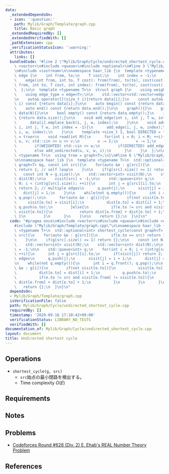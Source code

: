 ```yaml
---
data:
  _extendedDependsOn:
  - icon: ':question:'
    path: Mylib/Graph/Template/graph.cpp
    title: Basic graph
  _extendedRequiredBy: []
  _extendedVerifiedWith: []
  _pathExtension: cpp
  _verificationStatusIcon: ':warning:'
  attributes:
    links: []
  bundledCode: "#line 2 \"Mylib/Graph/Cycle/undirected_shortest_cycle.cpp\"\n#include\
    \ <vector>\n#include <queue>\n#include <optional>\n#line 3 \"Mylib/Graph/Template/graph.cpp\"\
    \n#include <iostream>\n\nnamespace haar_lib {\n  template <typename T>\n  struct\
    \ edge {\n    int from, to;\n    T cost;\n    int index = -1;\n    edge(){}\n\
    \    edge(int from, int to, T cost): from(from), to(to), cost(cost){}\n    edge(int\
    \ from, int to, T cost, int index): from(from), to(to), cost(cost), index(index){}\n\
    \  };\n\n  template <typename T>\n  struct graph {\n    using weight_type = T;\n\
    \    using edge_type = edge<T>;\n\n    std::vector<std::vector<edge<T>>> data;\n\
    \n    auto& operator[](size_t i){return data[i];}\n    const auto& operator[](size_t\
    \ i) const {return data[i];}\n\n    auto begin() const {return data.begin();}\n\
    \    auto end() const {return data.end();}\n\n    graph(){}\n    graph(int N):\
    \ data(N){}\n\n    bool empty() const {return data.empty();}\n    int size() const\
    \ {return data.size();}\n\n    void add_edge(int i, int j, T w, int index = -1){\n\
    \      data[i].emplace_back(i, j, w, index);\n    }\n\n    void add_undirected(int\
    \ i, int j, T w, int index = -1){\n      add_edge(i, j, w, index);\n      add_edge(j,\
    \ i, w, index);\n    }\n\n    template <size_t I, bool DIRECTED = true, bool WEIGHTED\
    \ = true>\n    void read(int M){\n      for(int i = 0; i < M; ++i){\n        int\
    \ u, v; std::cin >> u >> v;\n        u -= I;\n        v -= I;\n        T w = 1;\n\
    \        if(WEIGHTED) std::cin >> w;\n        if(DIRECTED) add_edge(u, v, w, i);\n\
    \        else add_undirected(u, v, w, i);\n      }\n    }\n  };\n\n  template\
    \ <typename T>\n  using tree = graph<T>;\n}\n#line 6 \"Mylib/Graph/Cycle/undirected_shortest_cycle.cpp\"\
    \n\nnamespace haar_lib {\n  template <typename T>\n  std::optional<int> shortest_cycle(const\
    \ graph<T> &g, const int src){\n    for(auto &e : g[src]){\n      if(e.to == src)\
    \ return 1; // self loop\n    }\n\n    if(g[src].size() <= 1) return {};\n\n \
    \   const int N = g.size();\n    std::vector<int> visit(N);\n    std::vector<int>\
    \ dist(N);\n\n    visit[src] = -1;\n\n    std::queue<int> q;\n    for(int i =\
    \ 0; i < (int)g[src].size(); ++i){\n      int j = g[src][i].to;\n      if(visit[j])\
    \ return 2; // multiple edges\n      q.push(j);\n      visit[j] = i + 1;\n   \
    \   dist[j] = 1;\n    }\n\n    while(not q.empty()){\n      int i = q.front();\
    \ q.pop();\n\n      for(auto &e : g[i]){\n        if(not visit[e.to]){\n     \
    \     visit[e.to] = visit[i];\n          dist[e.to] = dist[i] + 1;\n         \
    \ q.push(e.to);\n        }else{\n          if(e.to != src and visit[e.from] !=\
    \ visit[e.to]){\n            return dist[e.from] + dist[e.to] + 1;\n         \
    \ }\n        }\n      }\n    }\n\n    return {};\n  }\n}\n"
  code: "#pragma once\n#include <vector>\n#include <queue>\n#include <optional>\n\
    #include \"Mylib/Graph/Template/graph.cpp\"\n\nnamespace haar_lib {\n  template\
    \ <typename T>\n  std::optional<int> shortest_cycle(const graph<T> &g, const int\
    \ src){\n    for(auto &e : g[src]){\n      if(e.to == src) return 1; // self loop\n\
    \    }\n\n    if(g[src].size() <= 1) return {};\n\n    const int N = g.size();\n\
    \    std::vector<int> visit(N);\n    std::vector<int> dist(N);\n\n    visit[src]\
    \ = -1;\n\n    std::queue<int> q;\n    for(int i = 0; i < (int)g[src].size();\
    \ ++i){\n      int j = g[src][i].to;\n      if(visit[j]) return 2; // multiple\
    \ edges\n      q.push(j);\n      visit[j] = i + 1;\n      dist[j] = 1;\n    }\n\
    \n    while(not q.empty()){\n      int i = q.front(); q.pop();\n\n      for(auto\
    \ &e : g[i]){\n        if(not visit[e.to]){\n          visit[e.to] = visit[i];\n\
    \          dist[e.to] = dist[i] + 1;\n          q.push(e.to);\n        }else{\n\
    \          if(e.to != src and visit[e.from] != visit[e.to]){\n            return\
    \ dist[e.from] + dist[e.to] + 1;\n          }\n        }\n      }\n    }\n\n \
    \   return {};\n  }\n}\n"
  dependsOn:
  - Mylib/Graph/Template/graph.cpp
  isVerificationFile: false
  path: Mylib/Graph/Cycle/undirected_shortest_cycle.cpp
  requiredBy: []
  timestamp: '2020-09-16 17:10:42+09:00'
  verificationStatus: LIBRARY_NO_TESTS
  verifiedWith: []
documentation_of: Mylib/Graph/Cycle/undirected_shortest_cycle.cpp
layout: document
title: Undirected shortest cycle
---
```


## Operations

- `shortest_cycle(g, src)`
	- `src`始点の最小閉路を検出する。
	- Time complexity $O(E)$

## Requirements

## Notes

## Problems

- [Codeforces Round #628 (Div. 2) E. Ehab's REAL Number Theory Problem](https://codeforces.com/contest/1325/problem/E)

## References

